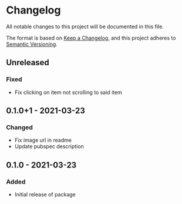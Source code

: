 # Changelog
All notable changes to this project will be documented in this file.

The format is based on [Keep a Changelog](https://keepachangelog.com/en/1.0.0/),
and this project adheres to [Semantic Versioning](https://semver.org/spec/v2.0.0.html).

## Unreleased
### Fixed
- Fix clicking on item not scrolling to said item

## 0.1.0+1 - 2021-03-23
### Changed
- Fix image url in readme
- Update pubspec description

## 0.1.0 - 2021-03-23
### Added
- Initial release of package
